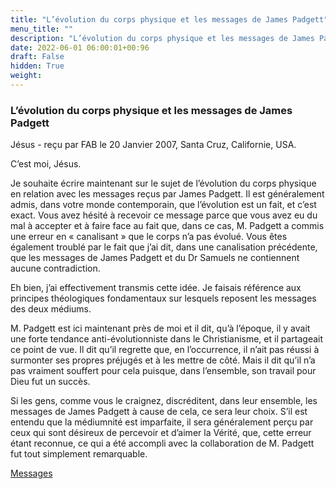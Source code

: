 ```yaml
---
title: "L’évolution du corps physique et les messages de James Padgett"
menu_title: ""
description: "L’évolution du corps physique et les messages de James Padgett"
date: 2022-06-01 06:00:01+00:96
draft: False
hidden: True
weight:
---
```

### L’évolution du corps physique et les messages de James Padgett

Jésus - reçu par FAB le 20 Janvier 2007, Santa Cruz, Californie, USA.

C’est moi, Jésus.

Je souhaite écrire maintenant sur le sujet de l’évolution du corps physique en relation avec les messages reçus par James Padgett. Il est généralement admis, dans votre monde contemporain, que l’évolution est un fait, et c’est exact. Vous avez hésité à recevoir ce message parce que vous avez eu du mal à accepter et à faire face au fait que, dans ce cas, M. Padgett a commis une erreur en « canalisant » que le corps n’a pas évolué. Vous êtes également troublé par le fait que j’ai dit, dans une canalisation précédente, que les messages de James Padgett et du Dr Samuels ne contiennent aucune contradiction.

Eh bien, j’ai effectivement transmis cette idée. Je faisais référence aux principes théologiques fondamentaux sur lesquels reposent les messages des deux médiums.

M. Padgett est ici maintenant près de moi et il dit, qu’à l’époque, il y avait une forte tendance anti-évolutionniste dans le Christianisme, et il partageait ce point de vue. Il dit qu’il regrette que, en l’occurrence, il n’ait pas réussi à surmonter ses propres préjugés et à les mettre de côté. Mais il dit qu’il n’a pas vraiment souffert pour cela puisque, dans l’ensemble, son travail pour Dieu fut un succès.

Si les gens, comme vous le craignez, discréditent, dans leur ensemble, les messages de James Padgett à cause de cela, ce sera leur choix. S’il est entendu que la médiumnité est imparfaite, il sera généralement perçu par ceux qui sont désireux de percevoir et d’aimer la Vérité, que, cette erreur étant reconnue, ce qui a été accompli avec la collaboration de M. Padgett fut tout simplement remarquable.

[Messages](/fr-contemporary-messages/fr-contemporary-messages-by-date-order/fr-contemporary-messages-2007)